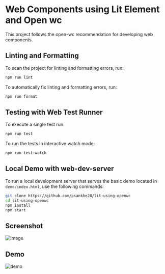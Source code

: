 # Web Components using Lit Element and Open wc

This project follows the open-wc recommendation for developing web components.

## Linting and Formatting

To scan the project for linting and formatting errors, run:

```bash
npm run lint
```

To automatically fix linting and formatting errors, run:

```bash
npm run format
```

## Testing with Web Test Runner

To execute a single test run:

```bash
npm run test
```

To run the tests in interactive watch mode:

```bash
npm run test:watch
```

## Local Demo with web-dev-server

To run a local development server that serves the basic demo located in `demo/index.html`, use the following commands:

```bash
git clone https://github.com/psankhe28/lit-using-openwc
cd lit-using-openwc
npm install
npm start
```

## Screenshot

![image](https://github.com/psankhe28/lit-using-openwc/assets/84843461/d5e5808a-0262-42af-b371-bc1fbe8b7f59)

## Demo

![demo](https://github.com/psankhe28/lit-using-openwc/assets/84843461/d481b308-7a6d-4c37-8494-da5560d28cb8)

